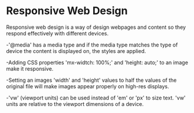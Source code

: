 # Responsive Web Design

Responsive web design is a way of design webpages and content so they respond effectively with different devices.

-'@media' has a media type and if the media type matches the type of device the content is displayed on, the styles are applied.

-Adding CSS properties 'mx-widtch: 100%;' and 'height: auto;' to an image make it responsive.

-Setting an images 'width' and 'height' values to half the values of the original file will make images appear properly on high-res displays.

-'vw' (viewport units) can be used instead of 'em' or 'px' to size text. 'vw' units are relative to the viewport dimensions of a device.